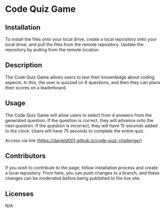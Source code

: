 # Code Quiz Game

## Installation

To install the files onto your local drive, create a local repository onto your local drive, and pull the files from the remote repository. Update the repository by pulling from the remote location

## Description

The Code Quiz Game allows users to test their knownledge about coding aspects. In this, the user is quizzed on 6 questions, and then they can place their scores on a leaderboard.

## Usage

The Code Quiz Game will allow users to select from 4 answers from the generated question. If the question is correct, they will advance onto the next question. If the question is incorrect, they will have 15 seconds added to the clock. Users will have 75 seconds to complete the entire quiz.

Access via link (https://danield001.github.io/code-quiz-challenge/)

## Contributors

If you wish to contribute to the page, follow installation process and create a local repository. From here, you can push changes to a branch, and these changes can be moderated before being published to the live site.

## Licenses

N/A
